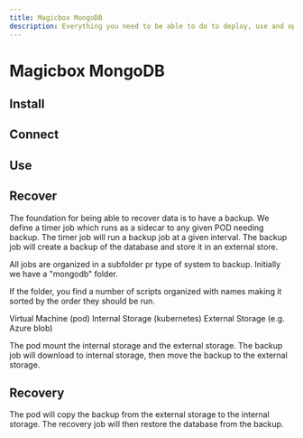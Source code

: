 ```yaml
---
title: Magicbox MongoDB
description: Everything you need to be able to do to deploy, use and operate MongoDB on the Magicbox platform
---
```


# Magicbox MongoDB

## Install

## Connect

## Use 

## Recover
The foundation for being able to recover data is to have a backup. We define a timer job which runs as a sidecar to any given POD needing backup. The timer job will run a backup job at a given interval. The backup job will create a backup of the database and store it in an external store.

All jobs are organized in a subfolder pr type of system to backup. Initially we have a "mongodb" folder. 

If the folder, you find a number of scripts organized with names making it sorted by the order they should be run.


Virtual Machine (pod)
Internal Storage (kubernetes)
External Storage (e.g. Azure blob)

The pod mount the internal storage and the external storage. The backup job will download to internal storage, then move the backup to the external storage.

## Recovery

The pod will copy the backup from the external storage to the internal storage. The recovery job will then restore the database from the backup.


